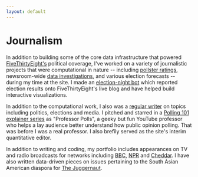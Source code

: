 ```yaml
---
layout: default
---
```


# Journalism

In addition to building some of the core data infrastructure that powered [FiveThirtyEight's](https://fivethirtyeight.com/) political coverage, I've worked on a variety of journalistic projects that were computational in nature -- including [pollster ratings](https://projects.fivethirtyeight.com/pollster-ratings/), newsroom-wide [data investigations](https://fivethirtyeight.com/tag/uber/), and various election forecasts -- during my time at the site. I made an [election-night bot](https://twitter.com/FiveyFox/status/1323854355708186624) which reported election results onto FiveThirtyEight's live blog and have helped build interactive visualizations. 

In addition to the computational work, I also was a [regular writer](https://fivethirtyeight.com/contributors/dhrumil-mehta/) on topics including politics, elections and media. I pitched and starred in a [Polling 101 explainer series](https://www.youtube.com/watch?v=TambSayfCOE&t=85s) as "Professor Polls", a geeky but fun YouTube professor who helps a lay audience better understand how public opinion polling. That was before I was a real professor. I also brefily served as the site's interim quantitative editor. 

In addition to writing and coding, my portfolio includes appearances on TV and radio broadcasts for networks including [BBC](https://archive.org/details/BBCNEWS_20190927_200000_World_News_Today/start/1014/end/1074?q=dhrumil+mehta), [NPR](https://www.npr.org/2020/10/28/928556186/whats-changed-since-polls-were-wrong-about-2016s-presidential-election) and [Cheddar](https://cheddar.com/media/trumps-family-separation-policy-isnt-polling-well). I have also written data-driven pieces on issues pertaining to the South Asian American diaspora for [The Juggernaut](https://www.thejuggernaut.com/author/dhrumil-mehta).
